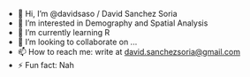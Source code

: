 - 👋 Hi, I’m @davidsaso / David Sanchez Soria
- 👀 I’m interested in Demography and Spatial Analysis
- 🌱 I’m currently learning R
- 💞️ I’m looking to collaborate on ...
- 📫 How to reach me: write at david.sanchezsoria@gmail.com
- ⚡ Fun fact: Nah

<!---
davidsaso/davidsaso is a ✨ special ✨ repository because its `README.md` (this file) appears on your GitHub profile.
You can click the Preview link to take a look at your changes.
--->
